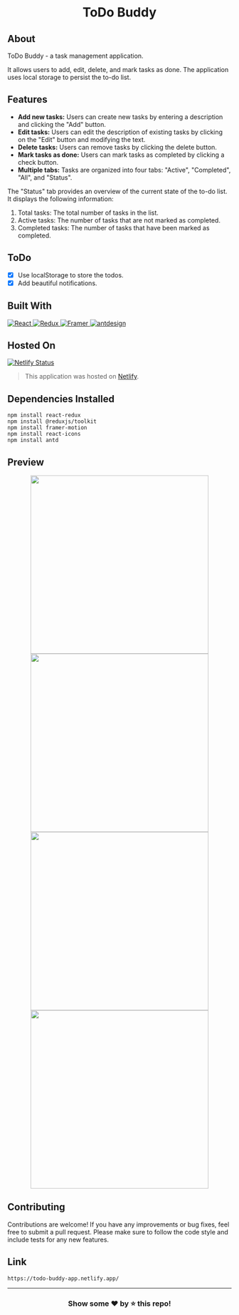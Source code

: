 <h1 align='center'>ToDo Buddy</h1>

## About 
ToDo Buddy - a task management application. 

It allows users to add, edit, delete, and mark tasks as done. The application uses local storage to persist the to-do list.

## Features
- **Add new tasks:** Users can create new tasks by entering a description and clicking the "Add" button.
- **Edit tasks:** Users can edit the description of existing tasks by clicking on the "Edit" button and modifying the text.
- **Delete tasks:** Users can remove tasks by clicking the delete button.
- **Mark tasks as done:** Users can mark tasks as completed by clicking a check button.
- **Multiple tabs:** Tasks are organized into four tabs: "Active", "Completed", "All", and "Status".

The "Status" tab provides an overview of the current state of the to-do list. It displays the following information:

1. Total tasks: The total number of tasks in the list.
2. Active tasks: The number of tasks that are not marked as completed.
3. Completed tasks: The number of tasks that have been marked as completed.

## ToDo 
- [x] Use localStorage to store the todos.
- [x] Add beautiful notifications.

## Built With
<a href='https://github.com/shivamkapasia0' target="_blank">
  <img alt='React' src='https://img.shields.io/badge/React-100000?style=for-the-badge&logo=React&logoColor=000000&labelColor=61DBFB&color=61DBFB'/>
</a>

<a href='https://github.com/shivamkapasia0' target="_blank">
  <img alt='Redux' src='https://img.shields.io/badge/Redux-100000?style=for-the-badge&logo=Redux&logoColor=FFFFFF&labelColor=764abc&color=764abc'/>
</a>

<a href='https://github.com/shivamkapasia0' target="_blank">
  <img alt='Framer' src='https://img.shields.io/badge/Framer_Motion-100000?style=for-the-badge&logo=Framer&logoColor=FFFFFF&labelColor=000000&color=000000'/>
</a>

<a href='https://github.com/shivamkapasia0' target="_blank">
  <img alt='antdesign' src='https://img.shields.io/badge/Framer_Motion-100000?style=for-the-badge&logo=antdesign&logoColor=EE0000&labelColor=1890ff&color=1890ff'/>
</a>

## Hosted On
[![Netlify Status](https://api.netlify.com/api/v1/badges/e8aa5f96-a2aa-4822-8429-a343346e4411/deploy-status)](https://app.netlify.com/sites/todo-buddy-app/deploys)
>This application was hosted on [Netlify](https://www.netlify.com/).

## Dependencies Installed
```
npm install react-redux
npm install @reduxjs/toolkit
npm install framer-motion
npm install react-icons
npm install antd
```

## Preview
<p align="Center">
  <img src="https://github.com/TheNewC0der-24/todo-react_redux/blob/master/Preview/Preview-1.png" width="400">
  <img src="https://github.com/TheNewC0der-24/todo-react_redux/blob/master/Preview/Preview-2.png" width="400">
  <img src="https://github.com/TheNewC0der-24/todo-react_redux/blob/master/Preview/Preview-3.png" width="400">
  <img src="https://github.com/TheNewC0der-24/todo-react_redux/blob/master/Preview/Preview-4.png" width="400">
</p>

## Contributing
Contributions are welcome! If you have any improvements or bug fixes, feel free to submit a pull request. Please make sure to follow the code style and include tests for any new features.

## Link
```
https://todo-buddy-app.netlify.app/
```

---
<h3 align='center'>Show some ❤️ by ⭐ this repo!</h3>

